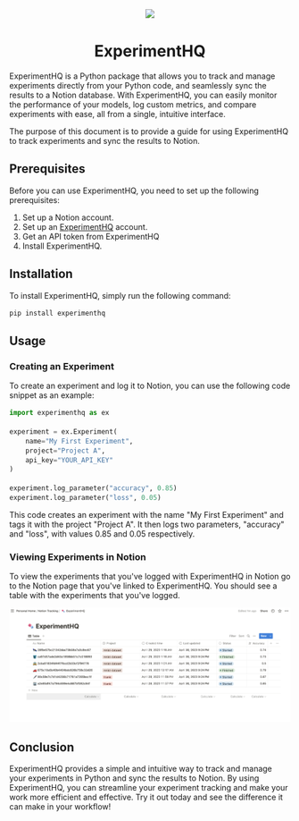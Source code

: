 


<div align="center">



<img src="logo.ico"  width="20%" class="center" >

# ExperimentHQ

</div>


ExperimentHQ is a Python package that allows you to track and manage experiments directly from your Python code, and seamlessly sync the results to a Notion database. With ExperimentHQ, you can easily monitor the performance of your models, log custom metrics, and compare experiments with ease, all from a single, intuitive interface.

The purpose of this document is to provide a guide for using ExperimentHQ to track experiments and sync the results to Notion.

## Prerequisites

Before you can use ExperimentHQ, you need to set up the following prerequisites:

1. Set up a Notion account.
2. Set up an [ExperimentHQ](http://www.experiment-hq.com/) account. 
3. Get an API token from ExperimentHQ
4. Install ExperimentHQ.

## Installation

To install ExperimentHQ, simply run the following command:

```bash
pip install experimenthq
```

## Usage

### Creating an Experiment
To create an experiment and log it to Notion, you can use the following code snippet as an example:

```python
import experimenthq as ex

experiment = ex.Experiment(
    name="My First Experiment",
    project="Project A",
    api_key="YOUR_API_KEY"
)

experiment.log_parameter("accuracy", 0.85)
experiment.log_parameter("loss", 0.05)

```

This code creates an experiment with the name "My First Experiment" and tags it with the project "Project A". It then logs two parameters, "accuracy" and "loss", with values 0.85 and 0.05 respectively.

### Viewing Experiments in Notion

To view the experiments that you've logged with ExperimentHQ in Notion go to the Notion page that you've linked to ExperimentHQ. You should see a table with the experiments that you've logged.

![Notion Table](notion_table.png)

## Conclusion
ExperimentHQ provides a simple and intuitive way to track and manage your experiments in Python and sync the results to Notion. By using ExperimentHQ, you can streamline your experiment tracking and make your work more efficient and effective. Try it out today and see the difference it can make in your workflow!
